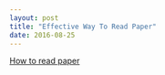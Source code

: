 ```yaml
---
layout: post
title: "Effective Way To Read Paper"
date: 2016-08-25
---
```


[How to read paper](https://heaohan.github.io/files/ReadPaper.pdf)
